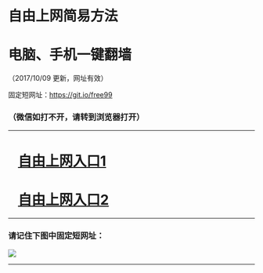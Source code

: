 ﻿# 自由上网简易方法

# 电脑、手机一键翻墙

（2017/10/09 更新，网址有效）

固定短网址：https://git.io/free99

### （微信如打不开，请转到浏览器打开）


***





# &nbsp;&nbsp; <a href="http://ft21313644.fwq-tz-1001.info/fwqtz01.html?t=10090017428 " target="_blank">自由上网入口1</a>
# &nbsp;&nbsp; <a href="http://ft308965976.fwq-tz-1002.info/fwqtz02.html?t=100900111640 " target="_blank">自由上网入口2</a>
***

### 请记住下图中固定短网址：

<img src="https://s3-us-west-2.amazonaws.com/fwq-1001/yjfq-20170905okok.png" /> 


***

